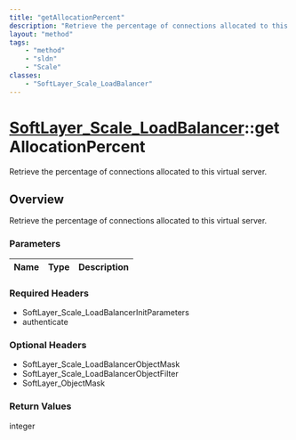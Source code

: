 ```yaml
---
title: "getAllocationPercent"
description: "Retrieve the percentage of connections allocated to this virtual server."
layout: "method"
tags:
    - "method"
    - "sldn"
    - "Scale"
classes:
    - "SoftLayer_Scale_LoadBalancer"
---
```

# [SoftLayer_Scale_LoadBalancer](/reference/services/SoftLayer_Scale_LoadBalancer)::getAllocationPercent

Retrieve the percentage of connections allocated to this virtual server.


## Overview 
Retrieve the percentage of connections allocated to this virtual server.

### Parameters 
|Name | Type | Description |
| --- | --- | --- |


### Required Headers
* SoftLayer_Scale_LoadBalancerInitParameters
* authenticate

### Optional Headers
* SoftLayer_Scale_LoadBalancerObjectMask
* SoftLayer_Scale_LoadBalancerObjectFilter
* SoftLayer_ObjectMask

### Return Values
integer

